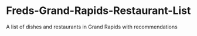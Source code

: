 # Freds-Grand-Rapids-Restaurant-List
A list of dishes and restaurants in Grand Rapids with recommendations
